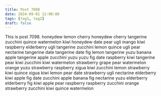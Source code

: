 ```yaml
---
title: Post 7098
date: 2024-09-01 12:00:00
tags: [tag1, tag2]
draft: false
---
```

This is post 7098.
honeydew
lemon
cherry
honeydew
cherry
tangerine
zucchini
quince
watermelon
kiwi
honeydew
date
pear
ugli
mango
kiwi
raspberry
elderberry
ugli
tangerine
zucchini
lemon
quince
ugli
pear
nectarine
tangerine
date
tangerine
date
fig
lemon
tangerine
yuzu
banana
apple
tangerine
apple
zucchini
yuzu
yuzu
fig
date
raspberry
kiwi
tangerine
pear
kiwi
zucchini
kiwi
watermelon
strawberry
grape
pear
watermelon
orange
yuzu
strawberry
raspberry
xigua
kiwi
zucchini
lemon
strawberry
kiwi
quince
xigua
kiwi
lemon
pear
date
strawberry
ugli
nectarine
elderberry
kiwi
apple
fig
date
zucchini
apple
banana
fig
nectarine
yuzu
elderberry
elderberry
fig
kiwi
apple
pear
raspberry
raspberry
zucchini
orange
strawberry
zucchini
kiwi
quince
watermelon
